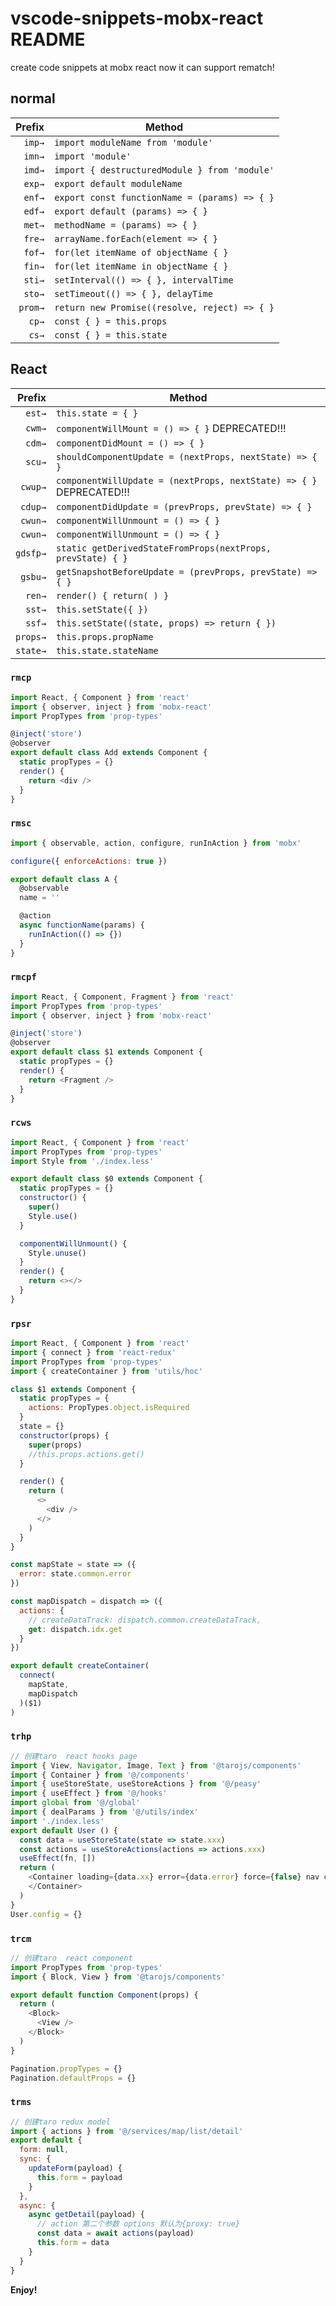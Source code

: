 # vscode-snippets-mobx-react README

create code snippets at mobx react
now it can support rematch!

## normal

|  Prefix | Method                                        |
| ------: | --------------------------------------------- |
|  `imp→` | `import moduleName from 'module'`             |
|  `imn→` | `import 'module'`                             |
|  `imd→` | `import { destructuredModule } from 'module'` |
|  `exp→` | `export default moduleName`                   |
|  `enf→` | `export const functionName = (params) => { }` |
|  `edf→` | `export default (params) => { }`              |
|  `met→` | `methodName = (params) => { }`                |
|  `fre→` | `arrayName.forEach(element => { }`            |
|  `fof→` | `for(let itemName of objectName { }`          |
|  `fin→` | `for(let itemName in objectName { }`          |
|  `sti→` | `setInterval(() => { }, intervalTime`         |
|  `sto→` | `setTimeout(() => { }, delayTime`             |
| `prom→` | `return new Promise((resolve, reject) => { }` |
|   `cp→` | `const { } = this.props`                      |
|   `cs→` | `const { } = this.state`                      |

## React

|   Prefix | Method                                                              |
| -------: | ------------------------------------------------------------------- |
|   `est→` | `this.state = { }`                                                  |
|   `cwm→` | `componentWillMount = () => { }` DEPRECATED!!!                      |
|   `cdm→` | `componentDidMount = () => { }`                                     |
|   `scu→` | `shouldComponentUpdate = (nextProps, nextState) => { }`             |
|  `cwup→` | `componentWillUpdate = (nextProps, nextState) => { }` DEPRECATED!!! |
|  `cdup→` | `componentDidUpdate = (prevProps, prevState) => { }`                |
|  `cwun→` | `componentWillUnmount = () => { }`                                  |
|  `cwun→` | `componentWillUnmount = () => { }`                                  |
| `gdsfp→` | `static getDerivedStateFromProps(nextProps, prevState) { }`         |
|  `gsbu→` | `getSnapshotBeforeUpdate = (prevProps, prevState) => { }`           |
|   `ren→` | `render() { return( ) }`                                            |
|   `sst→` | `this.setState({ })`                                                |
|   `ssf→` | `this.setState((state, props) => return { })`                       |
| `props→` | `this.props.propName`                                               |
| `state→` | `this.state.stateName`                                              |

### `rmcp`

```javascript
import React, { Component } from 'react'
import { observer, inject } from 'mobx-react'
import PropTypes from 'prop-types'

@inject('store')
@observer
export default class Add extends Component {
  static propTypes = {}
  render() {
    return <div />
  }
}
```

### `rmsc`

```javascript
import { observable, action, configure, runInAction } from 'mobx'

configure({ enforceActions: true })

export default class A {
  @observable
  name = ''

  @action
  async functionName(params) {
    runInAction(() => {})
  }
}
```

### `rmcpf`

```javascript
import React, { Component, Fragment } from 'react'
import PropTypes from 'prop-types'
import { observer, inject } from 'mobx-react'

@inject('store')
@observer
export default class $1 extends Component {
  static propTypes = {}
  render() {
    return <Fragment />
  }
}
```

### `rcws`

```javascript
import React, { Component } from 'react'
import PropTypes from 'prop-types'
import Style from './index.less'

export default class $0 extends Component {
  static propTypes = {}
  constructor() {
    super()
    Style.use()
  }

  componentWillUnmount() {
    Style.unuse()
  }
  render() {
    return <></>
  }
}
```

### `rpsr`

```javascript
import React, { Component } from 'react'
import { connect } from 'react-redux'
import PropTypes from 'prop-types'
import { createContainer } from 'utils/hoc'

class $1 extends Component {
  static propTypes = {
    actions: PropTypes.object.isRequired
  }
  state = {}
  constructor(props) {
    super(props)
    //this.props.actions.get()
  }

  render() {
    return (
      <>
        <div />
      </>
    )
  }
}

const mapState = state => ({
  error: state.common.error
})

const mapDispatch = dispatch => ({
  actions: {
    // createDataTrack: dispatch.common.createDataTrack,
    get: dispatch.idx.get
  }
})

export default createContainer(
  connect(
    mapState,
    mapDispatch
  )($1)
)
```

### `trhp`

```javascript
// 创建taro  react hooks page
import { View, Navigator, Image, Text } from '@tarojs/components'
import { Container } from '@/components'
import { useStoreState, useStoreActions } from '@/peasy'
import { useEffect } from '@/hooks'
import global from '@/global'
import { dealParams } from '@/utils/index'
import './index.less'
export default User () {
  const data = useStoreState(state => state.xxx)
  const actions = useStoreActions(actions => actions.xxx)
  useEffect(fn, [])
  return (
    <Container loading={data.xx} error={data.error} force={false} nav clear={actions._setError}>
    </Container>
  )
}
User.config = {}

```

### `trcm`

```javascript
// 创建taro  react component
import PropTypes from 'prop-types'
import { Block, View } from '@tarojs/components'

export default function Component(props) {
  return (
    <Block>
      <View />
    </Block>
  )
}

Pagination.propTypes = {}
Pagination.defaultProps = {}
```

### `trms`

```javascript
// 创建taro redux model
import { actions } from '@/services/map/list/detail'
export default {
  form: null,
  sync: {
    updateForm(payload) {
      this.form = payload
    }
  },
  async: {
    async getDetail(payload) {
      // action 第二个参数 options 默认为{proxy: true}
      const data = await actions(payload)
      this.form = data
    }
  }
}
```

**Enjoy!**
